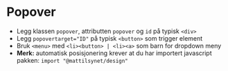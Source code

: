 # Popover <mark data-badge="Alfa"></mark>

- Legg klassen `popover`, attributten `popover` og `id` på typisk `<div>`
- Legg `popovertarget="ID"` på typisk `<button>` som trigger element
- Bruk `<menu>` med `<li><button> | <li><a>` som barn for dropdown meny
- **Merk:** automatisk posisjonering krever at du har importert javascript pakken: `import "@mattilsynet/design"`


<pre hidden>
<button popovertarget="my-popover" type="button" class="styles.button">Knapp</button>
<menu popover id="my-popover" class="styles.popover">
  <li><button type="button" class="styles.button">Knapp 1</button></li>
  <li><button type="button" class="styles.button">Knapp 2</button></li>
  <li><button type="button" class="styles.button">Knapp 3</button></li>
  <li><button type="button" class="styles.button">Knapp 4</button></li>
  <li><button type="button" class="styles.button">Knapp 5</button></li>
</menu>
</pre>
<Story />
